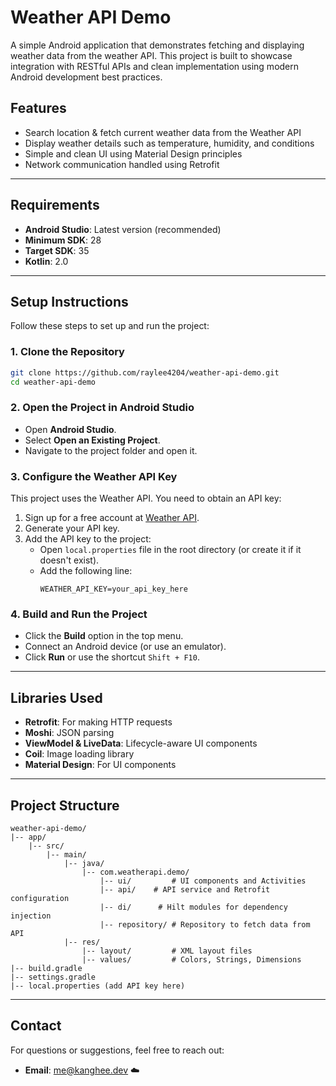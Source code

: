 # Weather API Demo

A simple Android application that demonstrates fetching and displaying weather data from the weather API. This project is built to showcase integration with RESTful APIs and clean implementation using modern Android development best practices.

## Features
- Search location & fetch current weather data from the Weather API
- Display weather details such as temperature, humidity, and conditions
- Simple and clean UI using Material Design principles
- Network communication handled using Retrofit

---

## Requirements
- **Android Studio**: Latest version (recommended)
- **Minimum SDK**: 28
- **Target SDK**: 35
- **Kotlin**: 2.0

---

## Setup Instructions
Follow these steps to set up and run the project:

### 1. Clone the Repository
```bash
git clone https://github.com/raylee4204/weather-api-demo.git
cd weather-api-demo
```

### 2. Open the Project in Android Studio
- Open **Android Studio**.
- Select **Open an Existing Project**.
- Navigate to the project folder and open it.

### 3. Configure the Weather API Key
This project uses the Weather API. You need to obtain an API key:
1. Sign up for a free account at [Weather API](https://weatherapi.com/).
2. Generate your API key.
3. Add the API key to the project:
   - Open `local.properties` file in the root directory (or create it if it doesn't exist).
   - Add the following line:
     ```
     WEATHER_API_KEY=your_api_key_here
     ```

### 4. Build and Run the Project
- Click the **Build** option in the top menu.
- Connect an Android device (or use an emulator).
- Click **Run** or use the shortcut `Shift + F10`.

---

## Libraries Used
- **Retrofit**: For making HTTP requests
- **Moshi**: JSON parsing
- **ViewModel & LiveData**: Lifecycle-aware UI components
- **Coil**: Image loading library
- **Material Design**: For UI components

---

## Project Structure
```
weather-api-demo/
|-- app/
    |-- src/
        |-- main/
            |-- java/
                |-- com.weatherapi.demo/
                    |-- ui/         # UI components and Activities
                    |-- api/    # API service and Retrofit configuration
                    |-- di/      # Hilt modules for dependency injection
                    |-- repository/ # Repository to fetch data from API
            |-- res/
                |-- layout/         # XML layout files
                |-- values/         # Colors, Strings, Dimensions
|-- build.gradle
|-- settings.gradle
|-- local.properties (add API key here)
```

---

## Contact
For questions or suggestions, feel free to reach out:
- **Email**: me@kanghee.dev
☁️
